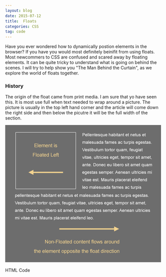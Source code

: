```yaml
---
layout: blog
date: 2015-07-12
title:  Floats
categories: CSS
tag: code
---
```


Have you ever wondered how to dynamically postion elements in the browser? If you have you would most definitely beinifit from using floats. 
Most newcommers to CSS are confused and scared away by floating elements. It can be quite tricky to understand what is going on behind the scenes.
I will try to help show you "The Man Behind the Curtain", as we explore the world of floats together. 

<!--more-->

### History

The origin of the float came from print media. I am sure that yo have seen this. It is most use full when text needed to wrap around a picture. The picture is usually in the top left hand corner and the article will come down the right side and then below the picutre it will be the full width of the section. 

<img src="../assets/images/float-css.jpg" height="439" width="500" alt="">


HTML Code
